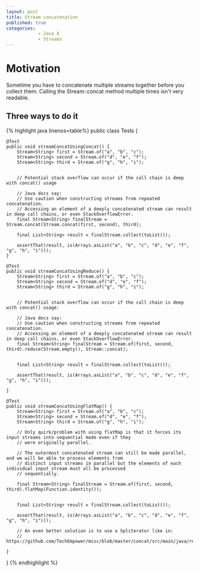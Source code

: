```yaml
---
layout: post
title: Stream concatenation
published: true
categories:
            - Java 8
            - Streams
---
```


# Motivation
Sometime you have to concatenate multiple streams together before you collect them.
Calling the Stream::concat method multiple times isn't very readable.

## Three ways to do it

{% highlight java linenos=table%}
public class Tests {


    @Test
    public void streamConcatUsingConcat() {
        Stream<String> first = Stream.of("a", "b", "c");
        Stream<String> second = Stream.of("d", "e", "f");
        Stream<String> third = Stream.of("g", "h", "i");


        // Potential stack overflow can occur if the call chain is deep with concat() usage

        // Java docs say:
        // Use caution when constructing streams from repeated concatenation.
        // Accessing an element of a deeply concatenated stream can result in deep call chains, or even StackOverflowError.
        final Stream<String> finalStream = Stream.concat(Stream.concat(first, second), third);

        final List<String> result = finalStream.collect(toList());

        assertThat(result, is(Arrays.asList("a", "b", "c", "d", "e", "f", "g", "h", "i")));
    }

    @Test
    public void streamConcatUsingReduce() {
        Stream<String> first = Stream.of("a", "b", "c");
        Stream<String> second = Stream.of("d", "e", "f");
        Stream<String> third = Stream.of("g", "h", "i");


        // Potential stack overflow can occur if the call chain is deep with concat() usage:

        // Java docs say:
        // Use caution when constructing streams from repeated concatenation.
        // Accessing an element of a deeply concatenated stream can result in deep call chains, or even StackOverflowError.
        final Stream<String> finalStream = Stream.of(first, second, third).reduce(Stream.empty(), Stream::concat);


        final List<String> result = finalStream.collect(toList());

        assertThat(result, is(Arrays.asList("a", "b", "c", "d", "e", "f", "g", "h", "i")));

    }

    @Test
    public void streamConcatUsingFlatMap() {
        Stream<String> first = Stream.of("a", "b", "c");
        Stream<String> second = Stream.of("d", "e", "f");
        Stream<String> third = Stream.of("g", "h", "i");

        // Only quirk/problem with using flatMap is that it forces its input streams into sequential mode even if they
        // were originally parallel.

        // The outermost concatenated stream can still be made parallel, and we will be able to process elements from
        // distinct input streams in parallel but the elements of each individual input stream must all be processed
        // sequentially.

        final Stream<String> finalStream = Stream.of(first, second, third).flatMap(Function.identity());


        final List<String> result = finalStream.collect(toList());

        assertThat(result, is(Arrays.asList("a", "b", "c", "d", "e", "f", "g", "h", "i")));

        // An even better solution is to use a Spliterator like in:
        // https://github.com/TechEmpower/misc/blob/master/concat/src/main/java/rnd/StreamConcatenation.java

    }

}
{% endhighlight %}
